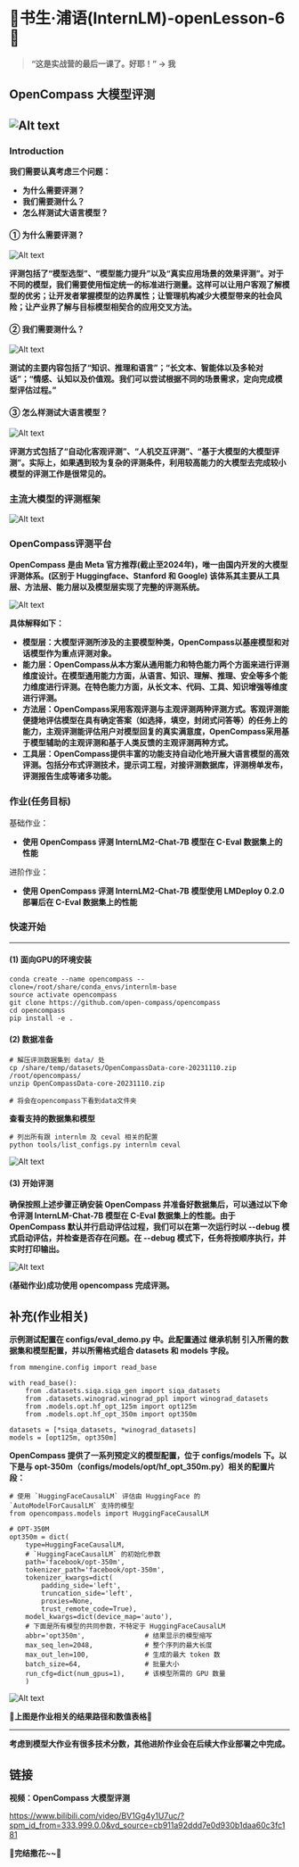 # 🙌**书生·浦语(InternLM)-openLesson-6**🙌
> **“这是实战营的最后一课了。好耶！” -> 我**
## **OpenCompass 大模型评测**
![Alt text](Pic/Bg-Pic-1.png)
---
### **Introduction**
**我们需要认真考虑三个问题：**
+ **为什么需要评测？**
+ **我们需要测什么？**
+ **怎么样测试大语言模型？**

#### ① **为什么需要评测？**
![Alt text](Pic/Bg-Pic-2.png)

**评测包括了“模型选型”、“模型能力提升”以及“真实应用场景的效果评测”。对于不同的模型，我们需要使用恒定统一的标准进行测量。这样可以让用户客观了解模型的优劣；让开发者掌握模型的边界属性；让管理机构减少大模型带来的社会风险；让产业界了解与目标模型相契合的应用交叉方法。**

#### ② **我们需要测什么？**
![Alt text](Pic/Bg-Pic-3.png)

**测试的主要内容包括了“知识、推理和语言”；“长文本、智能体以及多轮对话”；“情感、认知以及价值观。我们可以尝试根据不同的场景需求，定向完成模型评估过程。”**

#### ③ **怎么样测试大语言模型？**
![Alt text](Pic/Bg-Pic-4.png)

**评测方式包括了“自动化客观评测”、“人机交互评测”、“基于大模型的大模型评测”。实际上，如果遇到较为复杂的评测条件，利用较高能力的大模型去完成较小模型的评测工作是很常见的。**

### **主流大模型的评测框架**

![Alt text](Pic/Bg-Pic-5.png)

### **OpenCompass评测平台**

**OpenCompass 是由 Meta 官方推荐(截止至2024年)，唯一由国内开发的大模型评测体系。(区别于 Huggingface、Stanford 和 Google) 该体系其主要从工具层、方法层、能力层以及模型层实现了完整的评测系统。**

![Alt text](Pic/Bg-Pic-6.png)

**具体解释如下：**

- **模型层：大模型评测所涉及的主要模型种类，OpenCompass以基座模型和对话模型作为重点评测对象。**
- **能力层：OpenCompass从本方案从通用能力和特色能力两个方面来进行评测维度设计。在模型通用能力方面，从语言、知识、理解、推理、安全等多个能力维度进行评测。在特色能力方面，从长文本、代码、工具、知识增强等维度进行评测。**
- **方法层：OpenCompass采用客观评测与主观评测两种评测方式。客观评测能便捷地评估模型在具有确定答案（如选择，填空，封闭式问答等）的任务上的能力，主观评测能评估用户对模型回复的真实满意度，OpenCompass采用基于模型辅助的主观评测和基于人类反馈的主观评测两种方式。**
- **工具层：OpenCompass提供丰富的功能支持自动化地开展大语言模型的高效评测。包括分布式评测技术，提示词工程，对接评测数据库，评测榜单发布，评测报告生成等诸多功能。**

### **作业(任务目标)**

基础作业：
+ **使用 OpenCompass 评测 InternLM2-Chat-7B 模型在 C-Eval 数据集上的性能**

进阶作业：
+ **使用 OpenCompass 评测 InternLM2-Chat-7B 模型使用 LMDeploy 0.2.0 部署后在 C-Eval 数据集上的性能**

### **快速开始**
---
#### **(1) 面向GPU的环境安装**

    conda create --name opencompass --clone=/root/share/conda_envs/internlm-base
    source activate opencompass
    git clone https://github.com/open-compass/opencompass
    cd opencompass
    pip install -e .

#### **(2) 数据准备**

    # 解压评测数据集到 data/ 处
    cp /share/temp/datasets/OpenCompassData-core-20231110.zip /root/opencompass/
    unzip OpenCompassData-core-20231110.zip

    # 将会在opencompass下看到data文件夹

**查看支持的数据集和模型**

    # 列出所有跟 internlm 及 ceval 相关的配置
    python tools/list_configs.py internlm ceval

![Alt text](Pic/Bg-Pic-7.png)

#### **(3) 开始评测**

**确保按照上述步骤正确安装 OpenCompass 并准备好数据集后，可以通过以下命令评测 InternLM-Chat-7B 模型在 C-Eval 数据集上的性能。由于 OpenCompass 默认并行启动评估过程，我们可以在第一次运行时以 --debug 模式启动评估，并检查是否存在问题。在 --debug 模式下，任务将按顺序执行，并实时打印输出。**

![Alt text](Pic/Bg-Pic-8.png)

**(基础作业)成功使用 opencompass 完成评测。**

## **补充(作业相关)**

**示例测试配置在 configs/eval_demo.py 中。此配置通过 继承机制 引入所需的数据集和模型配置，并以所需格式组合 datasets 和 models 字段。**

    from mmengine.config import read_base

    with read_base():
        from .datasets.siqa.siqa_gen import siqa_datasets
        from .datasets.winograd.winograd_ppl import winograd_datasets
        from .models.opt.hf_opt_125m import opt125m
        from .models.opt.hf_opt_350m import opt350m

    datasets = [*siqa_datasets, *winograd_datasets]
    models = [opt125m, opt350m]

**OpenCompass 提供了一系列预定义的模型配置，位于 configs/models 下。以下是与 opt-350m（configs/models/opt/hf_opt_350m.py）相关的配置片段：**

    # 使用 `HuggingFaceCausalLM` 评估由 HuggingFace 的 `AutoModelForCausalLM` 支持的模型
    from opencompass.models import HuggingFaceCausalLM

    # OPT-350M
    opt350m = dict(
        type=HuggingFaceCausalLM,
        # `HuggingFaceCausalLM` 的初始化参数
        path='facebook/opt-350m',
        tokenizer_path='facebook/opt-350m',
        tokenizer_kwargs=dict(
            padding_side='left',
            truncation_side='left',
            proxies=None,
            trust_remote_code=True),
        model_kwargs=dict(device_map='auto'),
        # 下面是所有模型的共同参数，不特定于 HuggingFaceCausalLM
        abbr='opt350m',               # 结果显示的模型缩写
        max_seq_len=2048,             # 整个序列的最大长度
        max_out_len=100,              # 生成的最大 token 数
        batch_size=64,                # 批量大小
        run_cfg=dict(num_gpus=1),     # 该模型所需的 GPU 数量
        )

![Alt text](Pic/Bg-Pic-9.png)

**🍏上图是作业相关的结果路径和数值表格🍎**

---

**考虑到模型大作业有很多技术分数，其他进阶作业会在后续大作业部署之中完成。**


## 链接
**视频：OpenCompass 大模型评测**

https://www.bilibili.com/video/BV1Gg4y1U7uc/?spm_id_from=333.999.0.0&vd_source=cb911a92ddd7e0d930b1daa60c3fc181

**🍏完结撒花~~🍎**